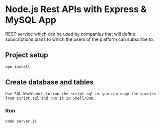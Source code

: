 # Node.js Rest APIs with Express & MySQL App
REST service which can be used by companies that will define subscriptions plans to which the users of the platform can subscribe to.

## Project setup
```
npm install
```

## Create database and tables
```
Use SQL Workbench to run the script.sql or you can copy the queries from script.sql and run it in Shell/CMD.
```

### Run
```
node server.js
```

